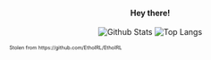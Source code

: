  
<p align="center">
	<b>Hey there!</b>
	<br><br>
	<img src="https://github-readme-stats.vercel.app/api?username=true-cc&bg_color=90,FF0094,FF0A43&title_color=fff&text_color=fff&count_private=true&show_icons=true&hide_border=true" alt="Github Stats"/>
	<img src="https://github-readme-stats.vercel.app/api/top-langs/?username=true-cc&bg_color=80,FF0094,FF0A43&title_color=fff&text_color=fff&layout=compact&hide_border=true" alt="Top Langs"/>
</p>

<p style="font-size: xx-small">Stolen from https://github.com/EthoIRL/EthoIRL</p>

<!--
Online names:
- Sms_Gamer_3808
- Sms_Gamer
- True_cc
- CreeperCanadian

IRL Name: Shoghi M. Simon

Pronouns: he/him/his

🔭 I’m currently working on my father's website.

🌱 I’m currently learning useful irl skills (as always) and more about JavaScript, Java, C#, and more!



**True-cc/True-cc** is a ✨ _special_ ✨ repository because its `README.md` (this file) appears on your GitHub profile.

Here are some ideas to get you started:

- 🔭 I’m currently working on ...
- 🌱 I’m currently learning ...
- 👯 I’m looking to collaborate on ...
- 🤔 I’m looking for help with ...
- 💬 Ask me about ...
- 📫 How to reach me: ...
- 😄 Pronouns: ...
- ⚡ Fun fact: ...
-->
